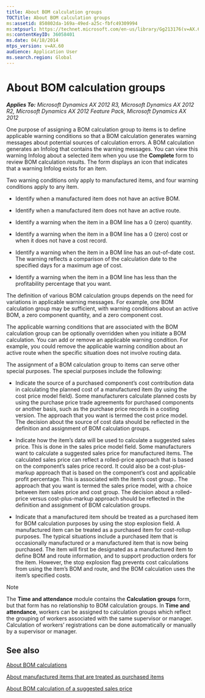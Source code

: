 ```yaml
---
title: About BOM calculation groups
TOCTitle: About BOM calculation groups
ms:assetid: 850802da-169a-49ed-a25c-fbfc49309994
ms:mtpsurl: https://technet.microsoft.com/en-us/library/Gg213176(v=AX.60)
ms:contentKeyID: 36058401
ms.date: 04/18/2014
mtps_version: v=AX.60
audience: Application User
ms.search.region: Global
---
```


# About BOM calculation groups 


_**Applies To:** Microsoft Dynamics AX 2012 R3, Microsoft Dynamics AX 2012 R2, Microsoft Dynamics AX 2012 Feature Pack, Microsoft Dynamics AX 2012_

One purpose of assigning a BOM calculation group to items is to define applicable warning conditions so that a BOM calculation generates warning messages about potential sources of calculation errors. A BOM calculation generates an Infolog that contains the warning messages. You can view this warning Infolog about a selected item when you use the **Complete** form to review BOM calculation results. The form displays an icon that indicates that a warning Infolog exists for an item.

Two warning conditions only apply to manufactured items, and four warning conditions apply to any item.

  - Identify when a manufactured item does not have an active BOM.

  - Identify when a manufactured item does not have an active route.

  - Identify a warning when the item in a BOM line has a 0 (zero) quantity.

  - Identify a warning when the item in a BOM line has a 0 (zero) cost or when it does not have a cost record.

  - Identify a warning when the item in a BOM line has an out-of-date cost. The warning reflects a comparison of the calculation date to the specified days for a maximum age of cost.

  - Identify a warning when the item in a BOM line has less than the profitability percentage that you want.

The definition of various BOM calculation groups depends on the need for variations in applicable warning messages. For example, one BOM calculation group may be sufficient, with warning conditions about an active BOM, a zero component quantity, and a zero component cost.

The applicable warning conditions that are associated with the BOM calculation group can be optionally overridden when you initiate a BOM calculation. You can add or remove an applicable warning condition. For example, you could remove the applicable warning condition about an active route when the specific situation does not involve routing data.

The assignment of a BOM calculation group to items can serve other special purposes. The special purposes include the following:

  - Indicate the source of a purchased component’s cost contribution data in calculating the planned cost of a manufactured item (by using the cost price model field). Some manufacturers calculate planned costs by using the purchase price trade agreements for purchased components or another basis, such as the purchase price records in a costing version. The approach that you want is termed the cost price model. The decision about the source of cost data should be reflected in the definition and assignment of BOM calculation groups.

  - Indicate how the item’s data will be used to calculate a suggested sales price. This is done in the sales price model field. Some manufacturers want to calculate a suggested sales price for manufactured items. The calculated sales price can reflect a rolled-price approach that is based on the component’s sales price record. It could also be a cost-plus-markup approach that is based on the component’s cost and applicable profit percentage. This is associated with the item’s cost group.. The approach that you want is termed the sales price model, with a choice between item sales price and cost group. The decision about a rolled-price versus cost-plus-markup approach should be reflected in the definition and assignment of BOM calculation groups.

  - Indicate that a manufactured item should be treated as a purchased item for BOM calculation purposes by using the stop explosion field. A manufactured item can be treated as a purchased item for cost-rollup purposes. The typical situations include a purchased item that is occasionally manufactured or a manufactured item that is now being purchased. The item will first be designated as a manufactured item to define BOM and route information, and to support production orders for the item. However, the stop explosion flag prevents cost calculations from using the item’s BOM and route, and the BOM calculation uses the item’s specified costs.


> [!NOTE]
> <P>The <STRONG>Time and attendance</STRONG> module contains the <STRONG>Calculation groups</STRONG> form, but that form has no relationship to BOM calculation groups. In <STRONG>Time and attendance</STRONG>, workers can be assigned to calculation groups which reflect the grouping of workers associated with the same supervisor or manager. Calculation of workers’ registrations can be done automatically or manually by a supervisor or manager.</P>



## See also

[About BOM calculations](about-bom-calculations.md)

[About manufactured items that are treated as purchased items](about-manufactured-items-that-are-treated-as-purchased-items.md)

[About BOM calculation of a suggested sales price](about-bom-calculation-of-a-suggested-sales-price.md)

  


